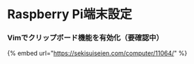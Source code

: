 # Raspberry Pi端末設定

### Vimでクリップボード機能を有効化（要確認中）

{% embed url="https://sekisuiseien.com/computer/11064/" %}



